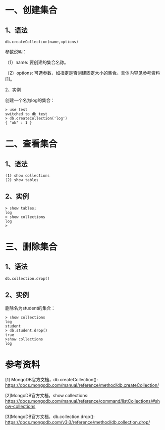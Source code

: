 # 一、创建集合

## 1、语法

```
db.createCollection(name,options)
```

参数说明：

（1）name: 要创建的集合名称。

（2）options: 可选参数，如指定是否创建固定大小的集合。具体内容见参考资料[1]。

2、实例

创建一个名为log的集合：

```
> use test
switched to db test
> db.createCollection('log')
{ "ok" : 1 }
```

# 二、查看集合

## 1、语法

```
(1) show collections
(2) show tables
```

## 2、实例

```
> show tables;
log
> show collections
log
>   
```

# 三、删除集合

## 1、语法

```
db.collection.drop()
```

## 2、实例

删除名为student的集合：

```
> show collections
log
student
> db.student.drop()
true
>show collections
log
```

# 参考资料

[1] MongoDB官方文档，db.createCollection(): https://docs.mongodb.com/manual/reference/method/db.createCollection/

[2]MongoDB官方文档，show collections: https://docs.mongodb.com/manual/reference/command/listCollections/#show-collections

[3]MongoDB官方文档，db.collection.drop(): https://docs.mongodb.com/v3.0/reference/method/db.collection.drop/